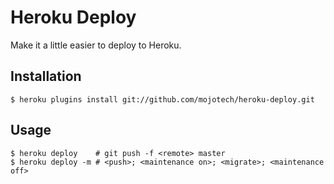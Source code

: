 Heroku Deploy
=============

Make it a little easier to deploy to Heroku.

Installation
------------

    $ heroku plugins install git://github.com/mojotech/heroku-deploy.git

Usage
-----

    $ heroku deploy    # git push -f <remote> master
    $ heroku deploy -m # <push>; <maintenance on>; <migrate>; <maintenance off>
